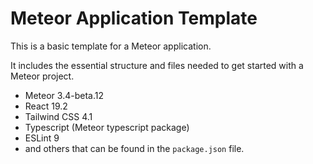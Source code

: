 # Meteor Application Template

This is a basic template for a Meteor application. 

It includes the essential structure and files needed to get started with a Meteor project.

- Meteor 3.4-beta.12
- React 19.2
- Tailwind CSS 4.1
- Typescript (Meteor typescript package)
- ESLint 9
- and others that can be found in the `package.json` file.
